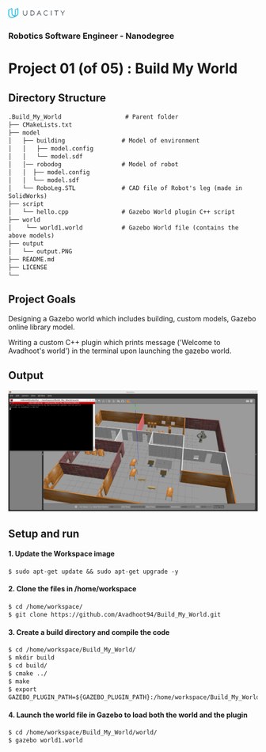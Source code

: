 <img src="udacity_banner.jpg" height ="20">

### Robotics Software Engineer - Nanodegree

# Project 01 (of 05) : Build My World 
## Directory Structure
```
.Build_My_World                  # Parent folder
├── CMakeLists.txt                
├── model                          
│   ├── building                # Model of environment
│   │   ├── model.config
│   │   └── model.sdf
│   │── robodog                 # Model of robot
│   │  ├── model.config
│   │  └── model.sdf
│   └── RoboLeg.STL             # CAD file of Robot's leg (made in SolidWorks)  
├── script
│   └── hello.cpp               # Gazebo World plugin C++ script
├── world
│    └── world1.world           # Gazebo World file (contains the above models) 
├── output
│   └── output.PNG
├── README.md 
├── LICENSE
└──
```



## Project Goals
Designing a Gazebo world which includes building, custom models, Gazebo online library model.

Writing a custom C++ plugin which prints message ('Welcome to Avadhoot's world') in the terminal upon launching the gazebo world.




## Output 
<img src="output/output.PNG">

## Setup and run
#### 1. Update the Workspace image
```
$ sudo apt-get update && sudo apt-get upgrade -y 
```

#### 2. Clone the files in /home/workspace
```
$ cd /home/workspace/
$ git clone https://github.com/Avadhoot94/Build_My_World.git
```
#### 3. Create a build directory and compile the code
```
$ cd /home/workspace/Build_My_World/
$ mkdir build
$ cd build/
$ cmake ../
$ make
$ export GAZEBO_PLUGIN_PATH=${GAZEBO_PLUGIN_PATH}:/home/workspace/Build_My_World/build
```

#### 4. Launch the world file in Gazebo to load both the world and the plugin
```
$ cd /home/workspace/Build_My_World/world/
$ gazebo world1.world
```

